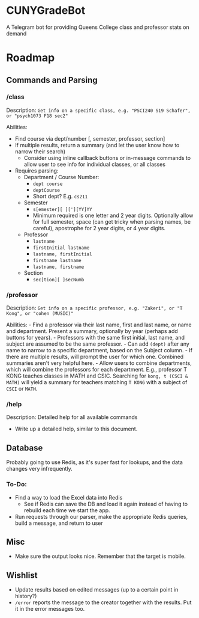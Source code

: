 # CUNYGradeBot
A Telegram bot for providing Queens College class and professor stats on demand

# Roadmap

## Commands and Parsing
### **/class**
Description: `Get info on a specific class, e.g. "PSCI240 S19 Schafer", or "psych1073 F18 sec2"`

Abilities:
- Find course via dept/number [, semester, professor, section]
- If multiple results, return a summary (and let the user know how to narrow their search)
    - Consider using inline callback buttons or in-message commands to allow user to see info for individual classes, or all classes
- Requires parsing:
    - Department / Course Number:
        - `dept course`
        - `deptCourse`
        - Short dept? E.g. `cs211`
    - Semester
        - `s[emester][ ]['][YY]YY`
        - Minimum required is one letter and 2 year digits. Optionally allow for full semester, space (can get tricky when parsing names, be careful), apostrophe for 2 year digits, or 4 year digits.
    - Professor
        - `lastname`
        - `firstInitial lastname`
        - `lastname, firstInitial`
        - `firstname lastname`
        - `lastname, firstname`
    - Section
        - `sec[tion][ ]secNumb`


### **/professor**
Description: `Get info on a specific professor, e.g. "Zakeri", or "T Kong", or "cohen (MUSIC)"`

Abilities:
    - Find a professor via their last name, first and last name, or name and department. Present a summary, optionally by year (perhaps add buttons for years).
    - Professors with the same first initial, last name, and subject are assumed to be the same professor.
    - Can add `(dept)` after any name to narrow to a specific department, based on the Subject column.
    - If there are multiple results, will prompt the user for which one. Combined summaries aren't very helpful here.
        - Allow users to combine departments, which will combine the professors for each department. E.g.,  professor T KONG teaches classes in MATH and CSIC. Searching for `kong, t (CSCI & MATH)` will yield a summary for teachers matching `T KONG` with a subject of `CSCI` or `MATH`.


### **/help**
Description: Detailed help for all available commands

- Write up a detailed help, similar to this document.



## Database
Probably going to use Redis, as it's super fast for lookups, and the data changes very infrequently.

### To-Do:
- Find a way to load the Excel data into Redis
    - See if Redis can save the DB and load it again instead of having to rebuild each time we start the app.
- Run requests through our parser, make the appropriate Redis queries, build a message, and return to user


## Misc
- Make sure the output looks nice. Remember that the target is mobile.


## Wishlist
- Update results based on edited messages (up to a certain point in history?)
- `/error` reports the message to the creator together with the results. Put it in the error messages too.